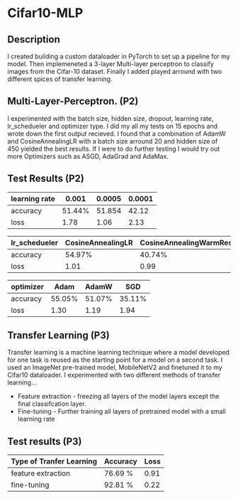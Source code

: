 # Cifar10-MLP

Description
-----------------
I created building a custom dataloader in PyTorch to set up a pipeline for my model. Then implemeneted a 3-layer Multi-layer perceptron to classify images from the Cifar-10 dataset. Finally I added played arround with two different spices of transfer learning. 


Multi-Layer-Perceptron. (P2)
-------------------
I experimented with the batch size, hidden size, dropout, learning rate, lr_schedueler and optimizer type. I did my all my tests on 15 epochs and wrote down the first output recieved. I found that a combination of AdamW and CosineAnnealingLR with a batch size arround 20 and hidden size of 450 yielded the best results. If I were to do further testing I would try out more Optimizers such as ASGD, AdaGrad and AdaMax.

Test Results (P2)
-------------------
| learning rate |0.001    | 0.0005  | 0.0001
|---------------|---------|---------|-------|
|   accuracy    | 51.44%  | 51.854  | 42.12 |
|   loss        | 1.78    | 1.06    | 2.13  |

| lr_schedueler| CosineAnnealingLR | CosineAnnealingWarmRestarts | StepLR |
|--------------|-------------------|-----------------------------|--------|
|   accuracy   |      54.97%       |         40.74%              | 39.79% |
|   loss       |      1.01         |         0.99                | 1.04   |

| optimizer  | Adam    | AdamW  | SGD    |
|------------|---------|--------|--------|
|  accuracy  | 55.05%  | 51.07% | 35.11% |
|  loss      | 1.30    | 1.19   | 1.94   |


Transfer Learning  (P3)
-------------------
Transfer learning is a machine learning technique where a model developed for one task is reused as the starting point for a model on a second task. I used an ImageNet pre-trained model, MobileNetV2 and finetuned it to my Cifar10 dataloader. I experimented with two different methods of transfer learning...

  * Feature extraction - freezing all layers of the model layers except the final classifcation layer.
  * Fine-tuning - Further training all layers of pretrained model with a small learning rate
  

Test results (P3)
-------------------
| Type of Tranfer Learning | Accuracy|  Loss  |
|--------------------------|---------|--------|
| feature extraction       |  76.69 %|   0.91 |
| fine-tuning              |  92.81 %|   0.22 |

